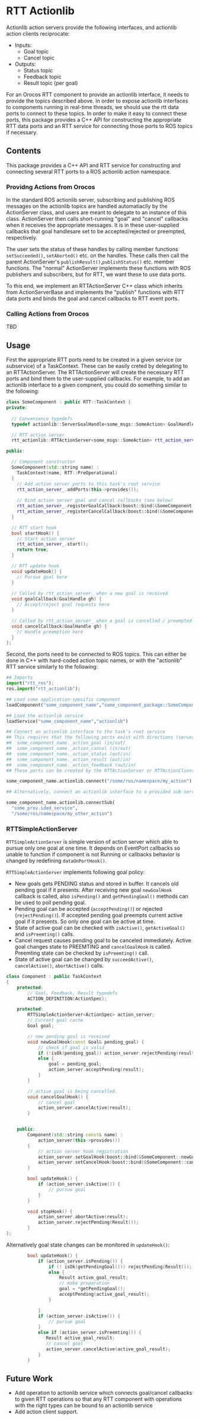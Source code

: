 RTT Actionlib
=============

Actionlib action servers provide the following interfaces, and actionlib action
clients reciprocate:
* Inputs:
  * Goal topic
  * Cancel topic
* Outputs: 
  * Status topic
  * Feedback topic
  * Result topic (per goal)

For an Orocos RTT component to provide an actionlib interface, it needs to
provide the topics described above. In order to expose actionlib interfaces
to components running in real-time threads, we should use the rtt data ports
to connect to these topics. In order to make it easy to connect these ports,
this package provides a C++ API for constructing the appropriate RTT data ports
and an RTT service for connecting those ports to ROS topics if necessary.

Contents
--------

This package provides a C++ API and RTT service for constructing and connecting
several RTT ports to a ROS actionlib action namespace.

### Providng Actions from Orocos

In the standard ROS actionlib server, subscribing and publishing ROS messages on
the actionlib topics are handled automatiaclly by the ActionServer class, and
users are meant to delegate to an instance of this class. ActionServer then
calls short-running "goal" and "cancel" callbacks when it receives the
appropriate messages. It is in these user-supplied callbacks that goal
handlesare set to be accepted/rejected or preempted, respectively. 

The user sets the status of these handles by calling member functions
`setSucceeded()`, `setAborted()` etc. on the handles. These calls then call the
parent ActionServer's `publishResult()`,`publishStatus()` etc. member functions.
The "normal" ActionServer implements these functions with ROS publishers and
subscribers, but for RTT, we want these to use data ports.

To this end, we implement an RTTActionServer C++ class which inherits from
ActionServerBase and implements the "publish" functions with RTT data ports and
binds the goal and cancel callbacks to RTT event ports.

### Calling Actions from Orocos

TBD

Usage
-----

First the appropriate RTT ports need to be created in a given service (or
subservice) of a TaskContext. These can be easily creted by delegating to an
RTTActionServer. The RTTActionServer will create the necessary RTT ports and
bind them to the user-supplied callbacks. For example, to add an actionlib
interface to a given compnent, you could do something similar to the following:

```cpp
class SomeComponent : public RTT::TaskContext {
private:
  
  // Convenience typedefs
  typedef actionlib::ServerGoalHandle<some_msgs::SomeAction> GoalHandle;

  // RTT action server
  rtt_actionlib::RTTActionServer<some_msgs::SomeAction> rtt_action_server_;

public:

  // Component constructor
  SomeComponent(std::string name) :
    TaskContext(name, RTT::PreOperational)
  { 
    // Add action server ports to this task's root service
    rtt_action_server_.addPorts(this->provides());
    
    // Bind action server goal and cancel callbacks (see below)
    rtt_action_server_.registerGoalCallback(boost::bind(&SomeComponent::goalCallback, this, _1));
    rtt_action_server_.registerCancelCallback(boost::bind(&SomeComponent::cancelCallback, this, _1));
  }

  // RTT start hook
  bool startHook() {
    // Start action server
    rtt_action_server_.start();
    return true;
  }

  // RTT update hook
  void updateHook() {
    // Pursue goal here
  }
  
  // Called by rtt_action_server_ when a new goal is received
  void goalCallback(GoalHandle gh) {
    // Accept/reject goal requests here
  }

  // Called by rtt_action_server_ when a goal is cancelled / preempted
  void cancelCallback(GoalHandle gh) {
    // Handle preemption here
  }
};
```

Second, the ports need to be connected to ROS topics. This can either be done
in C++ with hard-coded action topic names, or with the "actionlib" RTT service
similarly to the following:

```python
## Imports
import("rtt_ros");
ros.import("rtt_actionlib");

## Load some application-specific component
loadComponent("some_component_name","some_component_package::SomeComponent")

## Load the actionlib service
loadService("some_component_name","actionlib")

## Connect an actionlib interface to the task's root service
## This requires that the following ports exist with directions (server/client):
##  some_component_name._action_goal (in/out)
##  some_component_name._action_cancel (in/out)
##  some_component_name._action_status (out/in)
##  some_component_name._action_result (out/in)
##  some_component_name._action_feedback (out/in)
## These ports can be created by the RTTActionServer or RTTActionClient.

some_component_name.actionlib.connect("/some/ros/namespace/my_action")

## Alternatively, connect an actionlib interface to a provided sub-service:

some_component_name.actionlib.connectSub(
  "some_prov.ided_service",
  "/some/ros/namespace/my_other_action")

```

### RTTSimpleActionServer 

`RTTSimpleActionServer` is simple version of action server which able to pursue only one goal at one time.
It depends on EventPort callbacks so unable to function if component is not Running or callbacks behavior is changed by redefining `dataOnPortHook()`.

`RTTSimpleActionServer` implements following goal policy:
* New goals gets PENDING status and stored in buffer. It cancels old pending goal if it presents.
    After receiving new goal `newGoalHook` callback is called, also `isPending()` and `getPendingGoal()` methods can be used to poll pending goal.
* Pending goal can be accepted (`acceptPending()`) or rejected (`rejectPending()`). If accepted pending goal preempts current active goal if it presents. So only one goal can be active at time.
* State of active goal can be checked with `isActive()`, `getActiveGoal()` and `isPreemting()` calls.
* Cancel request causes pending goal to be canceled immediately. Active goal changes state to PREEMTING and `cancelGoalHook` is called. Preemting state can be checked by `isPreemting()` call.
* State of active goal can be changed by `succeedActive()`, `cancelActive()`, `abortActive()` calls.

```cpp
class Component : public TaskContext
{
    protected:
        // Goal, Feedback, Result typedefs
        ACTION_DEFINITION(ActionSpec);    

    protected:
        RTTSimpleActionServer<ActionSpec> action_server;
        // Current goal cache
        Goal goal;

        // new pending goal is received
        void newGoalHook(const Goal& pending_goal) {
            // check if goal is valid
            if (!isOk(pending_goal)) action_server.rejectPending(result);
            else { 
                goal = pending_goal;
                action_server.acceptPending(result);
            }
        }

        // active goal is being cancelled.
        void cancelGoalHook() {
            // cancel goal
            action_server.cancelActive(result);
        }


    public:
        Component(std::string const& name) : 
            action_server(this->provides())
        {
            // action server hook registration
            action_server.setGoalHook(boost::bind(&SomeComponent::newGoalHook, this, _1));
            action_server.setCancelHook(boost::bind(&SomeComponent::cancelGoalHook, this));
        }

        bool updateHook() {
            if (action_server.isActive()) {
                // pursue goal
            }
        }

        void stopHook() {
            action_server.abortActive(result);
            action_server.rejectPending(Result());
        }
};
```

Alternatively goal state changes can be monitored in `updateHook()`:

```cpp
        bool updateHook() {
            if (action_server.isPending()) {
                if (! isOk(getPendingGoal())) rejectPending(Result());
                else {
                    Result active_goal_result;
                    // make preparation
                    goal = *getPendingGoal();
                    acceptPending(active_goal_result);
                }

            }
            if (action_server.isActive()) {
                // pursue goal
            }
            else if (action_server.isPreemting()) {
               Result active_goal_result;
               // cancel goal
               action_server.cancelActive(active_goal_result);
            }
        }
```

Future Work
-----------

* Add operation to actionlib service which connects goal/cancel callbacks to
  given RTT operations so that any RTT component with operations with the right
  types can be bound to an actionlib service
* Add action client support.





